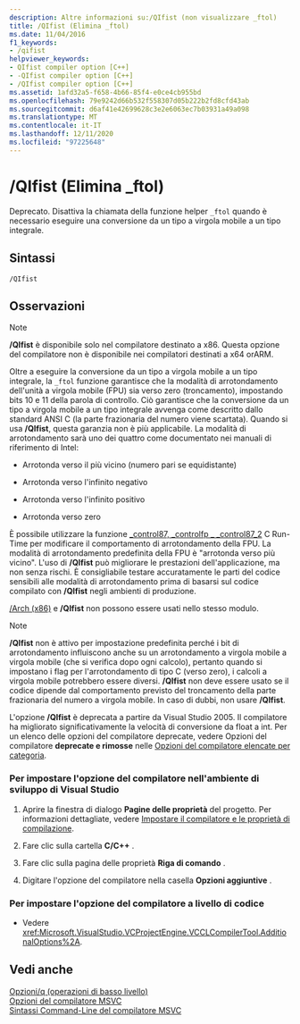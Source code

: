 ```yaml
---
description: Altre informazioni su:/QIfist (non visualizzare _ftol)
title: /QIfist (Elimina _ftol)
ms.date: 11/04/2016
f1_keywords:
- /qifist
helpviewer_keywords:
- QIfist compiler option [C++]
- -QIfist compiler option [C++]
- /QIfist compiler option [C++]
ms.assetid: 1afd32a5-f658-4b66-85f4-e0ce4cb955bd
ms.openlocfilehash: 79e9242d66b532f558307d05b222b2fd8cfd43ab
ms.sourcegitcommit: d6af41e42699628c3e2e6063ec7b03931a49a098
ms.translationtype: MT
ms.contentlocale: it-IT
ms.lasthandoff: 12/11/2020
ms.locfileid: "97225648"
---
```

# <a name="qifist-suppress-_ftol"></a>/QIfist (Elimina _ftol)

Deprecato. Disattiva la chiamata della funzione helper `_ftol` quando è necessario eseguire una conversione da un tipo a virgola mobile a un tipo integrale.

## <a name="syntax"></a>Sintassi

```
/QIfist
```

## <a name="remarks"></a>Osservazioni

> [!NOTE]
> **/QIfist** è disponibile solo nel compilatore destinato a x86. Questa opzione del compilatore non è disponibile nei compilatori destinati a x64 orARM.

Oltre a eseguire la conversione da un tipo a virgola mobile a un tipo integrale, la `_ftol` funzione garantisce che la modalità di arrotondamento dell'unità a virgola mobile (FPU) sia verso zero (troncamento), impostando bits 10 e 11 della parola di controllo. Ciò garantisce che la conversione da un tipo a virgola mobile a un tipo integrale avvenga come descritto dallo standard ANSI C (la parte frazionaria del numero viene scartata). Quando si usa **/QIfist**, questa garanzia non è più applicabile. La modalità di arrotondamento sarà uno dei quattro come documentato nei manuali di riferimento di Intel:

- Arrotonda verso il più vicino (numero pari se equidistante)

- Arrotonda verso l'infinito negativo

- Arrotonda verso l'infinito positivo

- Arrotonda verso zero

È possibile utilizzare la funzione [_control87, _controlfp \_ _control87_2](../../c-runtime-library/reference/control87-controlfp-control87-2.md) C Run-Time per modificare il comportamento di arrotondamento della FPU. La modalità di arrotondamento predefinita della FPU è "arrotonda verso più vicino". L'uso di **/QIfist** può migliorare le prestazioni dell'applicazione, ma non senza rischi. È consigliabile testare accuratamente le parti del codice sensibili alle modalità di arrotondamento prima di basarsi sul codice compilato con **/QIfist** negli ambienti di produzione.

[/Arch (x86)](arch-x86.md) e **/QIfist** non possono essere usati nello stesso modulo.

> [!NOTE]
> **/QIfist** non è attivo per impostazione predefinita perché i bit di arrotondamento influiscono anche su un arrotondamento a virgola mobile a virgola mobile (che si verifica dopo ogni calcolo), pertanto quando si impostano i flag per l'arrotondamento di tipo C (verso zero), i calcoli a virgola mobile potrebbero essere diversi. **/QIfist** non deve essere usato se il codice dipende dal comportamento previsto del troncamento della parte frazionaria del numero a virgola mobile. In caso di dubbi, non usare **/QIfist**.

L'opzione **/QIfist** è deprecata a partire da Visual Studio 2005. Il compilatore ha migliorato significativamente la velocità di conversione da float a int. Per un elenco delle opzioni del compilatore deprecate, vedere Opzioni del compilatore **deprecate e rimosse** nelle [Opzioni del compilatore elencate per categoria](compiler-options-listed-by-category.md).

### <a name="to-set-this-compiler-option-in-the-visual-studio-development-environment"></a>Per impostare l'opzione del compilatore nell'ambiente di sviluppo di Visual Studio

1. Aprire la finestra di dialogo **Pagine delle proprietà** del progetto. Per informazioni dettagliate, vedere [Impostare il compilatore e le proprietà di compilazione](../working-with-project-properties.md).

1. Fare clic sulla cartella **C/C++** .

1. Fare clic sulla pagina delle proprietà **Riga di comando** .

1. Digitare l'opzione del compilatore nella casella **Opzioni aggiuntive** .

### <a name="to-set-this-compiler-option-programmatically"></a>Per impostare l'opzione del compilatore a livello di codice

- Vedere <xref:Microsoft.VisualStudio.VCProjectEngine.VCCLCompilerTool.AdditionalOptions%2A>.

## <a name="see-also"></a>Vedi anche

[Opzioni/q (operazioni di basso livello)](q-options-low-level-operations.md)<br/>
[Opzioni del compilatore MSVC](compiler-options.md)<br/>
[Sintassi Command-Line del compilatore MSVC](compiler-command-line-syntax.md)
